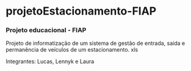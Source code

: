 # projetoEstacionamento-FIAP

### Projeto educacional - FIAP

<p> Projeto de informatização de um sistema de gestão de entrada, saída e permanência de veículos de um estacionamento. xls </p>
<p> Integrantes: Lucas, Lennyk e Laura </p>


